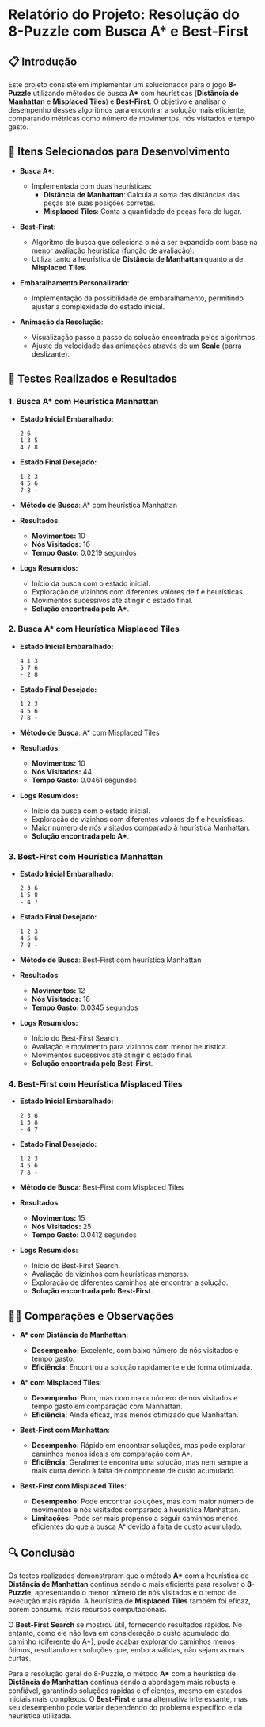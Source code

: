 # Relatório do Projeto: Resolução do 8-Puzzle com Busca A* e Best-First

## 📋 Introdução

Este projeto consiste em implementar um solucionador para o jogo **8-Puzzle** utilizando métodos de busca **A\*** com heurísticas (**Distância de Manhattan** e **Misplaced Tiles**) e **Best-First**. O objetivo é analisar o desempenho desses algoritmos para encontrar a solução mais eficiente, comparando métricas como número de movimentos, nós visitados e tempo gasto.

## 🔧 Itens Selecionados para Desenvolvimento

- **Busca A\***:
  - Implementada com duas heurísticas:
    - **Distância de Manhattan**: Calcula a soma das distâncias das peças até suas posições corretas.
    - **Misplaced Tiles**: Conta a quantidade de peças fora do lugar.
  
- **Best-First**:
  - Algoritmo de busca que seleciona o nó a ser expandido com base na menor avaliação heurística (função de avaliação).
  - Utiliza tanto a heurística de **Distância de Manhattan** quanto a de **Misplaced Tiles**.
  
- **Embaralhamento Personalizado**:
  - Implementação da possibilidade de embaralhamento, permitindo ajustar a complexidade do estado inicial.
  
- **Animação da Resolução**:
  - Visualização passo a passo da solução encontrada pelos algoritmos.
  - Ajuste da velocidade das animações através de um **Scale** (barra deslizante).

## 🧪 Testes Realizados e Resultados

### 1. Busca A\* com Heurística Manhattan

- **Estado Inicial Embaralhado:**

    ```
    2 6 -
    1 3 5
    4 7 8
    ```
  
- **Estado Final Desejado:**

    ```
    1 2 3
    4 5 6
    7 8 -
    ```
  
- **Método de Busca**: A* com heurística Manhattan
- **Resultados**:
  - **Movimentos:** 10
  - **Nós Visitados:** 16
  - **Tempo Gasto:** 0.0219 segundos
- **Logs Resumidos:**
  - Início da busca com o estado inicial.
  - Exploração de vizinhos com diferentes valores de f e heurísticas.
  - Movimentos sucessivos até atingir o estado final.
  - **Solução encontrada pelo A\***.

### 2. Busca A\* com Heurística Misplaced Tiles

- **Estado Inicial Embaralhado:**

    ```
    4 1 3
    5 7 6
    - 2 8
    ```
  
- **Estado Final Desejado:**

    ```
    1 2 3
    4 5 6
    7 8 -
    ```
  
- **Método de Busca**: A* com Misplaced Tiles
- **Resultados**:
  - **Movimentos:** 10
  - **Nós Visitados:** 44
  - **Tempo Gasto:** 0.0461 segundos
- **Logs Resumidos:**
  - Início da busca com o estado inicial.
  - Exploração de vizinhos com diferentes valores de f e heurísticas.
  - Maior número de nós visitados comparado à heurística Manhattan.
  - **Solução encontrada pelo A\***.

### 3. Best-First com Heurística Manhattan

- **Estado Inicial Embaralhado:**

    ```
    2 3 6
    1 5 8
    - 4 7
    ```
  
- **Estado Final Desejado:**

    ```
    1 2 3
    4 5 6
    7 8 -
    ```
  
- **Método de Busca**: Best-First com heurística Manhattan
- **Resultados**:
  - **Movimentos:** 12
  - **Nós Visitados:** 18
  - **Tempo Gasto:** 0.0345 segundos
- **Logs Resumidos:**
  - Início do Best-First Search.
  - Avaliação e movimento para vizinhos com menor heurística.
  - Movimentos sucessivos até atingir o estado final.
  - **Solução encontrada pelo Best-First**.

### 4. Best-First com Heurística Misplaced Tiles

- **Estado Inicial Embaralhado:**

    ```
    2 3 6
    1 5 8
    - 4 7
    ```
  
- **Estado Final Desejado:**

    ```
    1 2 3
    4 5 6
    7 8 -
    ```
  
- **Método de Busca**: Best-First com Misplaced Tiles
- **Resultados**:
  - **Movimentos:** 15
  - **Nós Visitados:** 25
  - **Tempo Gasto:** 0.0412 segundos
- **Logs Resumidos:**
  - Início do Best-First Search.
  - Avaliação de vizinhos com heurísticas menores.
  - Exploração de diferentes caminhos até encontrar a solução.
  - **Solução encontrada pelo Best-First**.

## 🕵️‍♂️ Comparações e Observações

- **A\* com Distância de Manhattan**:
  - **Desempenho:** Excelente, com baixo número de nós visitados e tempo gasto.
  - **Eficiência:** Encontrou a solução rapidamente e de forma otimizada.
  
- **A\* com Misplaced Tiles**:
  - **Desempenho:** Bom, mas com maior número de nós visitados e tempo gasto em comparação com Manhattan.
  - **Eficiência:** Ainda eficaz, mas menos otimizado que Manhattan.
  
- **Best-First com Manhattan**:
  - **Desempenho:** Rápido em encontrar soluções, mas pode explorar caminhos menos ideais em comparação com A*.
  - **Eficiência:** Geralmente encontra uma solução, mas nem sempre a mais curta devido à falta de componente de custo acumulado.
  
- **Best-First com Misplaced Tiles**:
  - **Desempenho:** Pode encontrar soluções, mas com maior número de movimentos e nós visitados comparado à heurística Manhattan.
  - **Limitações:** Pode ser mais propenso a seguir caminhos menos eficientes do que a busca A* devido à falta de custo acumulado.

## 🔍 Conclusão

Os testes realizados demonstraram que o método **A\*** com a heurística de **Distância de Manhattan** continua sendo o mais eficiente para resolver o **8-Puzzle**, apresentando o menor número de nós visitados e o tempo de execução mais rápido. A heurística de **Misplaced Tiles** também foi eficaz, porém consumiu mais recursos computacionais.

O **Best-First Search** se mostrou útil, fornecendo resultados rápidos. No entanto, como ele não leva em consideração o custo acumulado do caminho (diferente do A*), pode acabar explorando caminhos menos ótimos, resultando em soluções que, embora válidas, não sejam as mais curtas.

Para a resolução geral do 8-Puzzle, o método **A\*** com a heurística de **Distância de Manhattan** continua sendo a abordagem mais robusta e confiável, garantindo soluções rápidas e eficientes, mesmo em estados iniciais mais complexos. O **Best-First** é uma alternativa interessante, mas seu desempenho pode variar dependendo do problema específico e da heurística utilizada.
